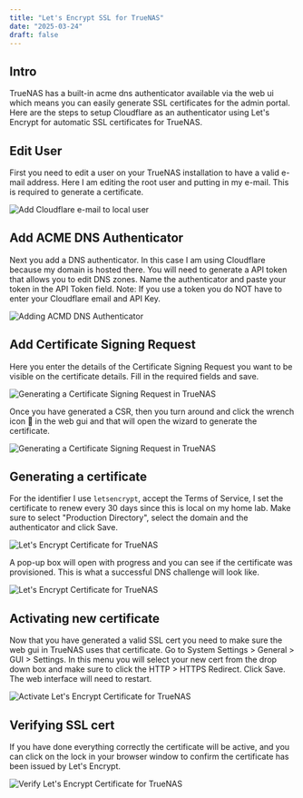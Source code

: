 ```yaml
---
title: "Let's Encrypt SSL for TrueNAS"
date: "2025-03-24"
draft: false
---
```


## Intro

TrueNAS has a built-in acme dns authenticator available via the web ui which means you can easily generate SSL certificates for the admin portal. Here are the steps to setup Cloudflare as an authenticator using Let's Encrypt for automatic SSL certificates for TrueNAS.

## Edit User

First you need to edit a user on your TrueNAS installation to have a valid e-mail address. Here I am editing the root user and putting in my e-mail. This is required to generate a certificate.

![Add Cloudflare e-mail to local user](./edit-user.png)

## Add ACME DNS Authenticator

Next you add a DNS authenticator. In this case I am using Cloudflare because my domain is hosted there. You will need to generate a API token that allows you to edit DNS zones. Name the authenticator and paste your token in the API Token field. Note: If you use a token you do NOT have to enter your Cloudflare email and API Key.

![Adding ACMD DNS Authenticator](./acme-dns-authenticator.png)

## Add Certificate Signing Request

Here you enter the details of the Certificate Signing Request you want to be visible on the certificate details. Fill in the required fields and save.

![Generating a Certificate Signing Request in TrueNAS](./add-certificate-signing-request.png)

Once you have generated a CSR, then you turn around and click the wrench icon 🔧 in the web gui and that will open the wizard to generate the certificate.

![Generating a Certificate Signing Request in TrueNAS](./add-certificate-signing-request%2002.png)

## Generating a certificate

For the identifier I use `letsencrypt`, accept the Terms of Service, I set the certificate to renew every 30 days since this is local on my home lab. Make sure to select "Production Directory", select the domain and the authenticator and click Save.

![Let's Encrypt Certificate for TrueNAS](./acme-certificate.png)

A pop-up box will open with progress and you can see if the certificate was provisioned. This is what a successful DNS challenge will look like.

![Let's Encrypt Certificate for TrueNAS](./dns-challenge.png)

## Activating new certificate

Now that you have generated a valid SSL cert you need to make sure the web gui in TrueNAS uses that certificate. Go to System Settings > General > GUI > Settings. In this menu you will select your new cert from the drop down box and make sure to click the HTTP > HTTPS Redirect. Click Save. The web interface will need to restart.

![Activate Let's Encrypt Certificate for TrueNAS](./gui-settings.png)

## Verifying SSL cert

If you have done everything correctly the certificate will be active, and you can click on the lock in your browser window to confirm the certificate has been issued by Let's Encrypt.

![Verify Let's Encrypt Certificate for TrueNAS](./ssl-verified.png)
